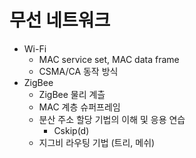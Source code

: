 # 무선 네트워크
* Wi-Fi
  * MAC service set, MAC data frame
  * CSMA/CA 동작 방식
* ZigBee
  * ZigBee 물리 계츨
  * MAC 계층 슈퍼프레임
  * 분산 주소 할당 기법의 이해 및 응용 연습
    * Cskip(d)
  * 지그비 라우팅 기법 (트리, 메쉬)
